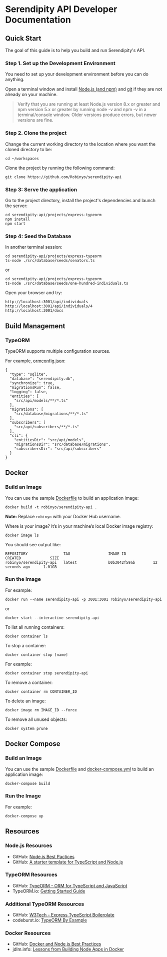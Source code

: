# Serendipity API Developer Documentation

## Quick Start

The goal of this guide is to help you build and run Serendipity's API.

### Step 1. Set up the Development Environment 

You need to set up your development environment before you can do anything.

Open a terminal window and install [Node.js (and npm)](https://nodejs.org/en/download/) and [git](https://git-scm.com/) if they are not already on your machine.

> Verify that you are running at least Node.js version 8.x or greater and npm version 5.x or greater by running node -v and npm -v in a terminal/console window. Older versions produce errors, but newer versions are fine.

### Step 2. Clone the project 

Change the current working directory to the location where you want the cloned directory to be:

```
cd ~/workspaces
```

Clone the project by running the following command:

```
git clone https://github.com/Robinyo/serendipity-api
```

### Step 3: Serve the application 

Go to the project directory, install the project's dependencies and launch the server:

```
cd serendipity-api/projects/express-typeorm
npm install
npm start
```

### Step 4: Seed the Database

In another terminal session: 

```
cd serendipity-api/projects/express-typeorm
ts-node ./src/database/seeds/senators.ts
```

or

```
cd serendipity-api/projects/express-typeorm
ts-node ./src/database/seeds/one-hundred-individuals.ts
```

Open your browser and try:

```
http://localhost:3001/api/individuals
http://localhost:3001/api/individuals/4
http://localhost:3001/docs
```

## Build Management

### TypeORM

TypeORM supports multiple configuration sources. 

For example, [ormconfig.json](https://typeorm.io/#/using-ormconfig):

```
{
  "type": "sqlite",
  "database": "serendipity.db",
  "synchronize": true,
  "migrationsRun": false,
  "logging": false,
  "entities": [
    "src/api/models/**/*.ts"
  ],
  "migrations": [
    "src/database/migrations/**/*.ts"
  ],
  "subscribers": [
    "src/api/subscribers/**/*.ts"
  ],
  "cli": {
    "entitiesDir": "src/api/models",
    "migrationsDir": "src/database/migrations",
    "subscribersDir": "src/api/subscribers"
  }
}
```

## Docker

### Build an Image

You can use the sample 
[Dockerfile](https://github.com/Robinyo/serendipity-api/tree/master/projects/express-typeorm/Dockerfile) to build an 
application image:

```
docker build -t robinyo/serendipity-api .
```

**Note:** Replace `robinyo` with your Docker Hub username.

Where is your image? It’s in your machine’s local Docker image registry:

```
docker image ls
```

You should see output like:

```
REPOSITORY                TAG                 IMAGE ID            CREATED             SIZE
robinyo/serendipity-api   latest              b0b3042f59ab        12 seconds ago      1.01GB
```

### Run the Image

For example:

```
docker run --name serendipity-api -p 3001:3001 robinyo/serendipity-api
```

or

```
docker start --interactive serendipity-api
```

To list all running containers:

```
docker container ls
```

To stop a container:

```
docker container stop [name]
```

For example:

```
docker container stop serendipity-api
```

To remove a container:

```
docker container rm CONTAINER_ID
```

To delete an image:

```
docker image rm IMAGE_ID --force
```

To remove all unused objects:

```
docker system prune
```

## Docker Compose

### Build an Image

You can use the sample 
[Dockerfile](https://github.com/Robinyo/serendipity-api/tree/master/projects/express-typeorm/Dockerfile) and 
[docker-compose.yml](https://github.com/Robinyo/serendipity-api/tree/master/projects/express-typeorm/docker-compose.yml) to build an 
application image:

```
docker-compose build
```

### Run the Image

For example:

```
docker-compose up
```

## Resources

### Node.js Resources

* GitHub: [Node.js Best Pactices](https://github.com/i0natan/nodebestpractices)
* GitHub: [A starter template for TypeScript and Node.js](https://github.com/microsoft/TypeScript-Node-Starter)

### TypeORM Resources

* GitHub: [TypeORM - ORM for TypeScript and JavaScript](https://github.com/typeorm/typeorm)
* TypeORM.io: [Getting Started Guide](https://typeorm.io/#/)

### Additional TypeORM Resources

* GitHub: [W3Tech - Express TypeScript Boilerplate](https://github.com/w3tecch/express-typescript-boilerplate)
* codeburst.io: [TypeORM By Example](https://codeburst.io/typeorm-by-example-part-1-6d6da04f9f23)

### Docker Resources

* GitHub: [Docker and Node.js Best Practices](https://github.com/nodejs/docker-node/blob/master/docs/BestPractices.md)
* jdlm.info: [Lessons from Building Node Apps in Docker](https://jdlm.info/articles/2019/09/06/lessons-building-node-app-docker.html)
